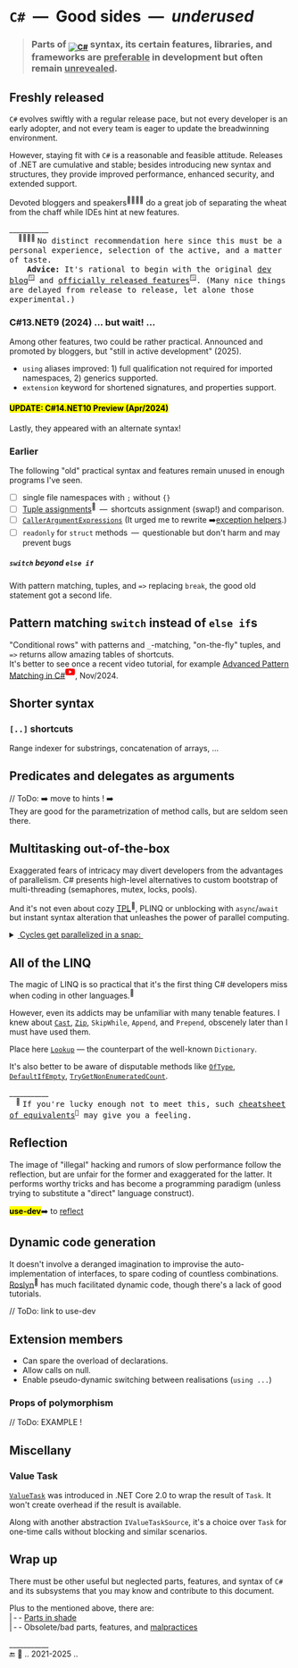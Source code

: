 # `C#` &nbsp;&mdash;&nbsp; Good sides &nbsp;&mdash;&nbsp; _underused_

> ### Parts of <sub>[![C#](https://custom-icon-badges.demolab.com/badge/C%23-%23239120.svg?logo=cshrp&logoColor=white)](#)</sub> syntax, its certain features, libraries, and frameworks are <ins>preferable</ins> in development but often remain <ins>unrevealed</ins>.

## Freshly released

`C#` evolves swiftly with a regular release pace, but not every developer is an early adopter, and not every team is eager to update the breadwinning environment.

However, staying fit with `C#` is a reasonable and feasible attitude. Releases of .NET are cumulative and stable; besides introducing new syntax and structures, they provide improved performance, enhanced security, and extended support. 

Devoted bloggers and speakers<sup>👨‍👩‍👧‍👦</sup> do a great job of separating the wheat from the chaff while IDEs hint at new features.

___________\
&nbsp; &nbsp; <sup>👨‍👩‍👧‍👦</sup> <samp>No distinct recommendation here since this must be a personal experience, selection of the active, and a matter of taste.</samp>\
&nbsp; &nbsp; &nbsp; &nbsp; <samp>**Advice:** It's rational to begin with the original [dev blog](https://devblogs.microsoft.com/dotnet/)<sup>🪟</sup> and [officially released features](https://learn.microsoft.com/en-us/dotnet/csharp/whats-new/)<sup>🪟</sup>. (Many nice things are delayed from release to release, let alone those experimental.)</samp>

### C#13.NET9 (2024) ... but wait! ...

Among other features, two could be rather practical. Announced and promoted by bloggers, but "still in active development" (2025).

+ `using` aliases improved: 1) full qualification not required for imported namespaces, 2) generics supported.
+ `extension` keyword for shortened signatures, and properties support.

#### <mark>UPDATE:</makr> C#14.NET10 Preview (Apr/2024)

Lastly, they appeared with an alternate syntax!

### Earlier

The following "old" practical syntax and features remain unused in enough programs I've seen.

- [ ]  single file namespaces with `;` without `{}`
- [ ] [Tuple assignments](https://essentialcsharp.com/tuples#tuples)<sup>🔗</sup> &thinsp;&mdash;&thinsp; shortcuts assignment (swap!) and comparison.
- [ ] [`CallerArgumentExpressions`](https://learn.microsoft.com/en-us/dotnet/csharp/language-reference/proposals/csharp-10.0/caller-argument-expression)
(It urged me to rewrite ➡️[exception helpers](https://github.com/Kyriosity/use-dev/tree/main/src/TuttiFrutti/AbcStoppers/Errors).)
- [ ] `readonly` for `struct` methods &thinsp;&mdash;&thinsp; questionable but don't harm and may prevent bugs

##### `switch` beyond `else if`

With pattern matching, tuples, and `=>` replacing `break`, the good old statement got a second life.

## Pattern matching `switch` instead of `else if`s

"Conditional rows" with patterns and `_`-matching, "on-the-fly" tuples, and `=>` returns allow amazing tables of shortcuts.\
It's better to see once a recent video tutorial, for example [Advanced Pattern Matching in C#](https://www.youtube.com/watch?v=W-f9MHB-5TQ)<sup><picture><img src="../../_rsc/_img/logo/logo-youtube_h12px.jpg" title="&nbsp;Link to YouTube video" /></picture></sup>, Nov/2024.

## Shorter syntax

### `[..]` shortcuts

Range indexer for substrings, concatenation of arrays, ...

## Predicates and delegates as arguments

// ToDo: ➡️ move to hints ! ➡️ \
They are good for the parametrization of method calls, but are seldom seen there.

## Multitasking out-of-the-box

Exaggerated fears of intricacy may divert developers from the advantages of parallelism. C# presents high-level alternatives to custom bootstrap of multi-threading (semaphores, mutex, locks, pools). 

And it's not even about cozy [TPL](https://docs.microsoft.com/en-us/dotnet/standard/parallel-programming/task-parallel-library-tpl)<sup>🔗</sup>, PLINQ or unblocking with `async`/`await` but instant syntax alteration that unleashes the power of parallel computing.

<details>
   <summary><ins>&nbsp;Cycles get parallelized in a snap:&nbsp;</ins></summary>
   
```diff
   var nats = Enumerable.Range(1, 28_000_000).ToArray();
-  foreach (var item in nats) 
-    CalcHard(item);
+  Parallel.ForEach(nats, CalcHard); // must be faster on casual PC

static void CalcHard(int nat) {
   using var sha = SHA512.Create();
   _ = sha.ComputeHash(Encoding.UTF8.GetBytes(((int)Math.Sqrt(nat) / Math.Atan2(nat, nat)).ToString()));
 }

```

</details>

## All of the LINQ

The magic of LINQ is so practical that it's the first thing C# developers miss when coding in other languages.<sup>🔷</sup>

However, even its addicts may be unfamiliar with many tenable features. I knew about 
[`Cast`](https://learn.microsoft.com/en-us/dotnet/api/system.linq.enumerable.cast), 
[`Zip`](https://learn.microsoft.com/dotnet/api/system.linq.enumerable.zip),
`SkipWhile`, `Append`, and `Prepend`, obscenely later than I must have used them.

Place here [`Lookup`](https://learn.microsoft.com/en-us/dotnet/api/system.linq.lookup-2) &mdash; the counterpart of the well-known `Dictionary`.

It's also better to be aware of disputable methods like 
[`OfType`](https://learn.microsoft.com/en-us/dotnet/api/system.linq.enumerable.oftype), 
[`DefaultIfEmpty`](https://learn.microsoft.com/dotnet/api/system.linq.enumerable.defaultifempty), 
[`TryGetNonEnumeratedCount`](https://learn.microsoft.com/dotnet/api/system.linq.enumerable.trygetnonenumeratedcount).

___________\
&nbsp; &nbsp;<sup>🔷</sup> <samp>If you're lucky enough not to meet this, such [cheatsheet of equivalents](https://www.garethrepton.com/TypeScript-equivalents-for-DotNet-Linq-functions/)<sup>🔗</sup> may give you a feeling.</samp>

## Reflection

The image of "illegal" hacking and rumors of slow performance follow the reflection, but are unfair for the former and exaggerated for the latter. 
It performs worthy tricks and has become a programming paradigm (unless trying to substitute a "direct" language construct). 

<mark><b>use-dev</b></mark>➡️ to [reflect](https://github.com/Kyriosity/use-dev/tree/main/src/TuttiFrutti/AbcRefl)

## Dynamic code generation

It doesn't involve a deranged imagination to improvise the auto-implementation of interfaces, to spare coding of countless combinations. 
[Roslyn](https://github.com/dotnet/roslyn)<sup>🔗</sup> has  much facilitated dynamic code, though there's a lack of good tutorials.

// ToDo: link to use-dev

## Extension members

+ Can spare the overload of declarations.
+ Allow calls on null.
+ Enable pseudo-dynamic switching between realisations (`using ...`)

### Props of polymorphism

// ToDo: EXAMPLE !

## Miscellany

### Value Task

[`ValueTask`](https://learn.microsoft.com/dotnet/api/system.threading.tasks.valuetask-1) was introduced in .NET Core 2.0 to wrap the result of `Task`. It won't create overhead if the result is available.

Along with another abstraction `IValueTaskSource`, it's a choice over `Task` for one-time calls without blocking and similar scenarios.

## Wrap up

There must be other useful but neglected parts, features, and syntax of `C#` and its subsystems that you may know and contribute to this document.

Plus to the mentioned above, there are:\
|&thinsp;-&thinsp;- [Parts in shade](parts/cs-feat_shadow.md)\
|&thinsp;-&thinsp;- Obsolete/bad parts, features, and [malpractices](cs-malpractice.md) 

\___________\
🔚 🌙 .. 2021-2025 ..
